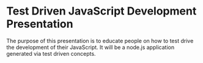 Test Driven JavaScript Development Presentation
====
The purpose of this presentation is to educate people on how to test drive the development of their JavaScript. It will be a node.js application generated via test driven concepts.
